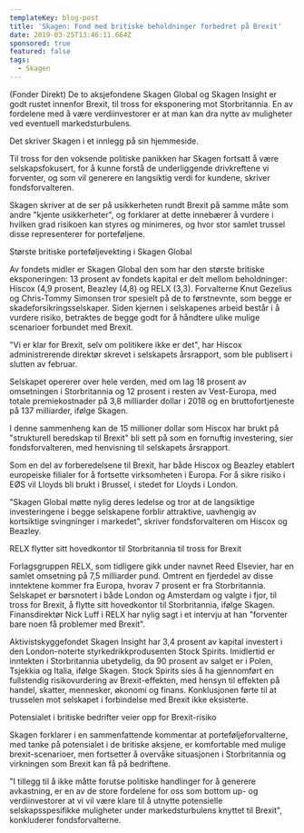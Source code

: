 ```yaml
---
templateKey: blog-post
title: 'Skagen: Fond med britiske beholdninger forbedret på Brexit'
date: 2019-03-25T13:46:11.664Z
sponsored: true
featured: false
tags:
  - Skagen
---
```

(Fonder Direkt) De to aksjefondene Skagen Global og Skagen Insight er godt rustet innenfor Brexit, til tross for eksponering mot Storbritannia. En av fordelene med å være verdiinvestorer er at man kan dra nytte av muligheter ved eventuell markedsturbulens.



Det skriver Skagen i et innlegg på sin hjemmeside.



Til tross for den voksende politiske panikken har Skagen fortsatt å være selskapsfokusert, for å kunne forstå de underliggende drivkreftene vi forventer, og som vil generere en langsiktig verdi for kundene, skriver fondsforvalteren.



Skagen skriver at de ser på usikkerheten rundt Brexit på samme måte som andre "kjente usikkerheter", og forklarer at dette innebærer å vurdere i hvilken grad risikoen kan styres og minimeres, og hvor stor samlet trussel disse representerer for porteføljene.



Største britiske porteføljevekting i Skagen Global



Av fondets midler er Skagen Global den som har den største britiske eksponeringen: 13 prosent av fondets kapital er delt mellom beholdninger: Hiscox (4,9 prosent, Beazley (4,8) og RELX (3,3). Forvalterne Knut Gezelius og Chris-Tommy Simonsen tror spesielt på de to førstnevnte, som begge er skadeforsikringsselskaper. Siden kjernen i selskapenes arbeid består i å vurdere risiko, betraktes de begge godt for å håndtere ulike mulige scenarioer forbundet med Brexit.



"Vi er klar for Brexit, selv om politikere ikke er det", har Hiscox administrerende direktør skrevet i selskapets årsrapport, som ble publisert i slutten av februar.



Selskapet opererer over hele verden, med om lag 18 prosent av omsetningen i Storbritannia og 12 prosent i resten av Vest-Europa, med totale premiekostnader på 3,8 milliarder dollar i 2018 og en bruttofortjeneste på 137 milliarder, ifølge Skagen.



I denne sammenheng kan de 15 millioner dollar som Hiscox har brukt på "strukturell beredskap til Brexit" bli sett på som en fornuftig investering, sier fondsforvalteren, med henvisning til selskapets årsrapport.



Som en del av forberedelsene til Brexit, har både Hiscox og Beazley etablert europeiske filialer for å fortsette virksomheten i Europa. For å sikre risiko i EØS vil Lloyds bli brukt i Brussel, i stedet for Lloyds i London.



"Skagen Global møtte nylig deres ledelse og tror at de langsiktige investeringene i begge selskapene forblir attraktive, uavhengig av kortsiktige svingninger i markedet", skriver fondsforvalteren om Hiscox og Beazley.



RELX flytter sitt hovedkontor til Storbritannia til tross for Brexit





Forlagsgruppen RELX, som tidligere gikk under navnet Reed Elsevier, har en samlet omsetning på 7,5 milliarder pund. Omtrent en fjerdedel av disse inntektene kommer fra Europa, hvorav 7 prosent er fra Storbritannia. Selskapet er børsnotert i både London og Amsterdam og valgte i fjor, til tross for Brexit, å flytte sitt hovedkontor til Storbritannia, ifølge Skagen. Finansdirektør Nick Luff i RELX har nylig sagt i et intervju at han "forventer bare noen få problemer med Brexit".



Aktivistskyggefondet Skagen Insight har 3,4 prosent av kapital investert i den London-noterte styrkedrikkprodusenten Stock Spirits. Imidlertid er inntekten i Storbritannia ubetydelig, da 90 prosent av salget er i Polen, Tsjekkia og Italia, ifølge Skagen. Stock Spirits sies å ha gjennomført en fullstendig risikovurdering av Brexit-effekten, med hensyn til effekten på handel, skatter, mennesker, økonomi og finans. Konklusjonen førte til at trusselen mot selskapet i forbindelse med Brexit ikke eksisterte.



Potensialet i britiske bedrifter veier opp for Brexit-risiko





Skagen forklarer i en sammenfattende kommentar at porteføljeforvalterne, med tanke på potensialet i de britiske aksjene, er komfortable med mulige brexit-scenarioer, men fortsetter å overvåke situasjonen i Storbritannia og virkningen som Brexit kan få på bedriftene.



"I tillegg til å ikke måtte forutse politiske handlinger for å generere avkastning, er en av de store fordelene for oss som bottom up- og verdiinvestorer at vi vil være klare til å utnytte potensielle selskapsspesifikke muligheter under markedsturbulens knyttet til Brexit", konkluderer fondsforvalterne.
